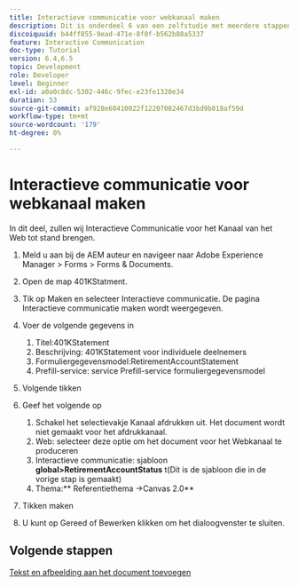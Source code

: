 ```yaml
---
title: Interactieve communicatie voor webkanaal maken
description: Dit is onderdeel 6 van een zelfstudie met meerdere stappen voor het maken van uw eerste interactieve communicatiedocument. In dit deel, zullen wij Interactieve Communicatie voor het Kanaal van het Web tot stand brengen.
discoiquuid: b44ff855-9ead-471e-8f0f-b562b88a5337
feature: Interactive Communication
doc-type: Tutorial
version: 6.4,6.5
topic: Development
role: Developer
level: Beginner
exl-id: a0a0c8dc-5302-446c-9fec-e23fe1320e34
duration: 53
source-git-commit: af928e60410022f12207082467d3bd9b818af59d
workflow-type: tm+mt
source-wordcount: '179'
ht-degree: 0%

---
```


# Interactieve communicatie voor webkanaal maken

In dit deel, zullen wij Interactieve Communicatie voor het Kanaal van het Web tot stand brengen.

1. Meld u aan bij de AEM auteur en navigeer naar Adobe Experience Manager > Forms > Forms &amp; Documents.
1. Open de map 401KStatment.
1. Tik op Maken en selecteer Interactieve communicatie. De pagina Interactieve communicatie maken wordt weergegeven.
1. Voer de volgende gegevens in

   1. Titel:401KStatement
   1. Beschrijving: 401KStatement voor individuele deelnemers
   1. Formuliergegevensmodel:RetirementAccountStatement
   1. Prefill-service: service Prefill-service formuliergegevensmodel

1. Volgende tikken
1. Geef het volgende op

   1. Schakel het selectievakje Kanaal afdrukken uit. Het document wordt niet gemaakt voor het afdrukkanaal.
   1. Web: selecteer deze optie om het document voor het Webkanaal te produceren
   1. Interactieve communicatie: sjabloon **global>RetirementAccountStatus** t(Dit is de sjabloon die in de vorige stap is gemaakt)
   1. Thema:** Referentiethema ->Canvas 2.0**

1. Tikken maken
1. U kunt op Gereed of Bewerken klikken om het dialoogvenster te sluiten.

## Volgende stappen

[Tekst en afbeelding aan het document toevoegen](./partseven.md)
